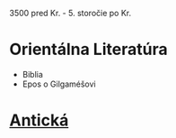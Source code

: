 3500 pred Kr. - 5. storočie po Kr.
# Orientálna Literatúra
- Biblia
- Epos o Gilgaméšovi
# [Antická](Antika.md)
